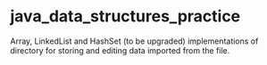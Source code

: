 # java_data_structures_practice
Array, LinkedList and HashSet (to be upgraded) implementations of directory for storing and editing data imported from the file. 
